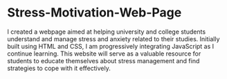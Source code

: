 # Stress-Motivation-Web-Page
I created a webpage aimed at helping university and college students understand and manage stress and anxiety related to their studies. Initially built using HTML and CSS, I am progressively integrating JavaScript as I continue learning. This website will serve as a valuable resource for students to educate themselves about stress management and find strategies to cope with it effectively.
